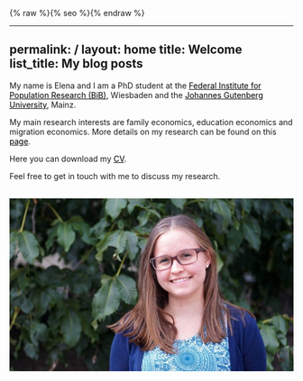   {% raw %}{% seo %}{% endraw %}

---
permalink: /
layout: home
title: Welcome
list_title: My blog posts
---




My name is Elena and I am a PhD student at the <a href="https://www.bib.bund.de/DE/Institut/Mitarbeiter/Ziege/Ziege.html" style="color:black; text-decoration: underline;">Federal Institute for Population Research (BiB)</a>, Wiesbaden and the <a href="https://startseite.uni-mainz.de" style="color:black; text-decoration: underline;">Johannes Gutenberg University</a>, Mainz.

My main research interests are family economics, education economics and migration economics. More details on my research can be found on this <a href="/research.html" style="color:black; text-decoration: underline;">page</a>.

Here you can download my <a href="https://drive.google.com/file/d/1J5j2-OxePIo3GvP4S-bk9R1cEQLKdSjV/view?usp=sharing" style="color:black; text-decoration: underline;">CV</a>.

Feel free to get in touch with me to discuss my research.



<br/>

<center><img src="/assets/imgs/bild_horiziontal.jpg" width="600px">



